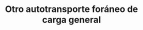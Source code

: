 ---
title: "Otro autotransporte foráneo de carga general"
url: /oaxaca-de-juarez/otro-autotransporte-foraneo-de-carga-general/
shop: alquiler
---